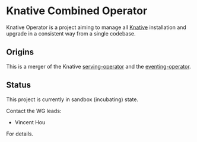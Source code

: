 # Knative Combined Operator


Knative Operator is a project aiming to manage all
[Knative](https://knative.dev/) installation and upgrade in a consistent way
from a single codebase.

## Origins

This is a merger of the Knative
[serving-operator](https://github.com/knative/serving-operator) and the
[eventing-operator](https://github.com/knative/eventing-operator).

## Status

This project is currently in sandbox (incubating) state.

Contact the WG leads:

- Vincent Hou

For details.

